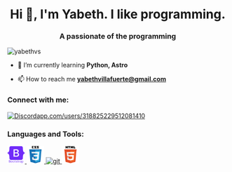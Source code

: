 <h1 align="center">Hi 👋, I'm Yabeth. I like programming.</h1>
<h3 align="center">A passionate of the programming </h3>

<p align="left"> <img src="https://komarev.com/ghpvc/?username=yabethvs&label=Profile%20views&color=0e75b6&style=flat" alt="yabethvs" /> </p>

- 🌱 I’m currently learning **Python, Astro**

- 📫 How to reach me **yabethvillafuerte@gmail.com**

<h3 align="left">Connect with me:</h3>
<p align="left">
<a href="https://discord.gg/Discordapp.com/users/318825229512081410" target="blank"><img align="center" src="https://raw.githubusercontent.com/rahuldkjain/github-profile-readme-generator/master/src/images/icons/Social/discord.svg" alt="Discordapp.com/users/318825229512081410" height="30" width="40" /></a>
</p>

<h3 align="left">Languages and Tools:</h3>
<p align="left"> <a href="https://getbootstrap.com" target="_blank" rel="noreferrer"> <img src="https://raw.githubusercontent.com/devicons/devicon/master/icons/bootstrap/bootstrap-plain-wordmark.svg" alt="bootstrap" width="40" height="40"/> </a> <a href="https://www.w3schools.com/css/" target="_blank" rel="noreferrer"> <img src="https://raw.githubusercontent.com/devicons/devicon/master/icons/css3/css3-original-wordmark.svg" alt="css3" width="40" height="40"/> </a> <a href="https://git-scm.com/" target="_blank" rel="noreferrer"> <img src="https://www.vectorlogo.zone/logos/git-scm/git-scm-icon.svg" alt="git" width="40" height="40"/> </a> <a href="https://www.w3.org/html/" target="_blank" rel="noreferrer"> <img src="https://raw.githubusercontent.com/devicons/devicon/master/icons/html5/html5-original-wordmark.svg" alt="html5" width="40" height="40"/> </a> </p>

